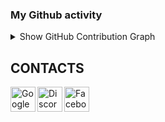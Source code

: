 ### My Github activity
<details>
  <summary>Show GitHub Contribution Graph</summary>
  <img src="https://activity-graph.herokuapp.com/graph?username=mhcrocky&theme=github" />
</details>

## CONTACTS
[<img align="left" alt="Google" width="40px" src="https://icons-for-free.com/iconfiles/png/512/email+gmail+google+internet+message+icon-1320192780259745073.png" />][Gmail]
[<img align="left" alt="Discord" width="40px" src="https://icons-for-free.com/iconfiles/png/512/discord-1329858313674015658.png" />][Discord]
[<img align="left" alt="Facebook" width="40px" src="https://icons-for-free.com/iconfiles/png/512/skype+social+icon-1320194697507520114.png" />][Skype]



<br /><br /><br />
---


[Gmail]: mailto:mhcrocky@gmail.com
[Skype]: https://join.skype.com/invite/
[Discord]: https://doscord.com/mhcrocky#3773
